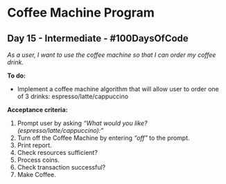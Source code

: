 # Coffee Machine Program
## Day 15 - Intermediate - \#100DaysOfCode

*As a user, I want to use the coffee machine so that I can order my coffee drink.*

**To do:**
* Implement a coffee machine algorithm that will allow user to order one of 3 drinks: espresso/latte/cappuccino

**Acceptance criteria:**
1. Prompt user by asking *“What would you like? (espresso/latte/cappuccino):”*
2. Turn off the Coffee Machine by entering *“off”* to the prompt.
3. Print report.
4. Check resources sufficient?
5. Process coins.
6. Check transaction successful?
7. Make Coffee.
